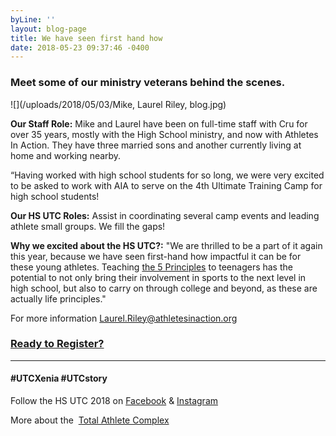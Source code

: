 ```yaml
---
byLine: ''
layout: blog-page
title: We have seen first hand how
date: 2018-05-23 09:37:46 -0400
---
```

### Meet some of our ministry veterans behind the scenes.

![](/uploads/2018/05/03/Mike, Laurel Riley, blog.jpg)

**Our Staff Role:**  Mike and Laurel have been on full-time staff with Cru for over 35 years, mostly with the High School ministry, and now with Athletes In Action. They have three married sons and another currently living at home and working nearby.

“Having worked with high school students for so long, we were very excited to be asked to work with AIA to serve on the 4th Ultimate Training Camp for high school students!

**Our HS UTC Roles:**  Assist in coordinating several camp events and leading athlete small groups.  We fill the gaps!

**Why we excited about the HS UTC?:**  "We are thrilled to be a part of it again this year, because we have seen first-hand how impactful it can be for these young athletes. Teaching [the 5 Principles](http://www.ultimatetrainingcamp.com/utc-principles) to teenagers has the potential to not only bring their involvement in sports to the next level in high school, but also to carry on through college and beyond, as these are actually life principles."

For more information [Laurel.Riley@athletesinaction.org](mailto:laurel.riley@athletesinaction.org)

### [**Ready to Register?**]()

---

#### **#UTCXenia     #UTCstory**

Follow the HS UTC 2018 on  [Facebook](https://www.facebook.com/aiatotalathletecomplex/) & [Instagram](https://www.instagram.com/aia_sports_complex/)

More about the  [Total Athlete Complex](http://www.aiasportscomplex.com/)